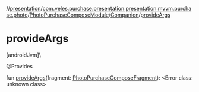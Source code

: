 //[presentation](../../../../index.md)/[com.veles.purchase.presentation.presentation.mvvm.purchase.photo](../../index.md)/[PhotoPurchaseComposeModule](../index.md)/[Companion](index.md)/[provideArgs](provide-args.md)

# provideArgs

[androidJvm]\

@Provides

fun [provideArgs](provide-args.md)(fragment: [PhotoPurchaseComposeFragment](../../-photo-purchase-compose-fragment/index.md)): <!---  GfmCommand {"@class":"org.jetbrains.dokka.gfm.ResolveLinkGfmCommand","dri":{"packageName":"","classNames":"<Error class: unknown class>","callable":null,"target":{"@class":"org.jetbrains.dokka.links.PointingToDeclaration"},"extra":null}} --->&lt;Error class: unknown class&gt;<!--- --->
